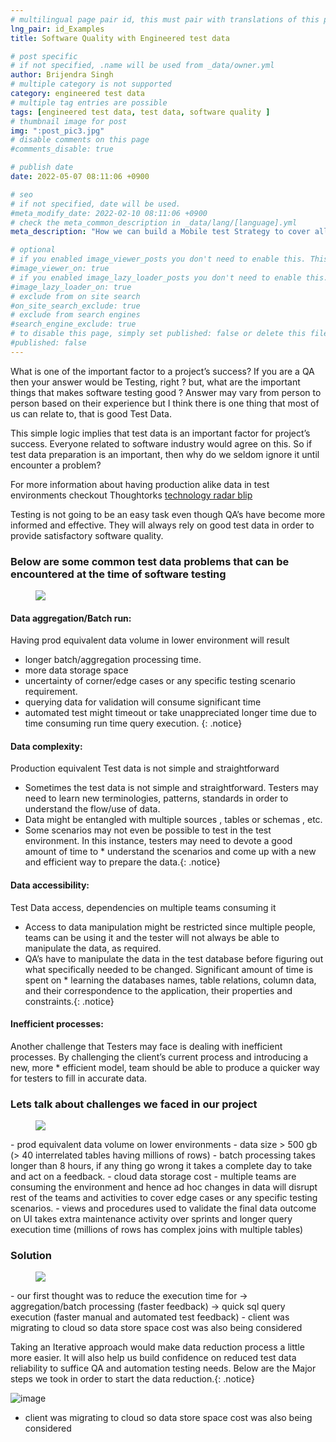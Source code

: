```yaml
---
# multilingual page pair id, this must pair with translations of this page. (This name must be unique)
lng_pair: id_Examples
title: Software Quality with Engineered test data

# post specific
# if not specified, .name will be used from _data/owner.yml
author: Brijendra Singh
# multiple category is not supported
category: engineered test data
# multiple tag entries are possible
tags: [engineered test data, test data, software quality ]
# thumbnail image for post
img: ":post_pic3.jpg"
# disable comments on this page
#comments_disable: true

# publish date
date: 2022-05-07 08:11:06 +0900

# seo
# if not specified, date will be used.
#meta_modify_date: 2022-02-10 08:11:06 +0900
# check the meta_common_description in _data/lang/[language].yml
meta_description: "How we can build a Mobile test Strategy to cover all possible aspects of mobile devices specific conditions, device selection, tool selection"

# optional
# if you enabled image_viewer_posts you don't need to enable this. This is only if image_viewer_posts = false
#image_viewer_on: true
# if you enabled image_lazy_loader_posts you don't need to enable this. This is only if image_lazy_loader_posts = false
#image_lazy_loader_on: true
# exclude from on site search
#on_site_search_exclude: true
# exclude from search engines
#search_engine_exclude: true
# to disable this page, simply set published: false or delete this file
#published: false
---
```

<!-- outline-start -->

What is one of the important factor to a project’s success? If you are a QA then your answer would be Testing, right ? but, what are the important things that makes software testing good ? Answer may vary from person to person based on their experience but I think there is one thing that most of us can relate to, that is good Test Data.

<!-- outline-end -->

This simple logic implies that test data is an important factor for project’s success. Everyone related to software industry would agree on this. So if test data preparation is an important, then why do we seldom ignore it until encounter a problem?

For more information about having production alike data in test environments checkout Thoughtorks [technology radar blip](https://www.thoughtworks.com/radar/techniques?blipid=202110036)

Testing is not going to be an easy task even though QA’s have become more informed and effective. They will always rely on good test data in order to provide satisfactory software quality.
### Below are some common test data problems that can be encountered at the time of software testing
<figure>
	<a href="https://miro.medium.com/max/1400/1*_RLH31jCvHgisWYKdlRTaA.png"><img src="https://miro.medium.com/max/1400/1*_RLH31jCvHgisWYKdlRTaA.png"></a>
</figure>

#### Data aggregation/Batch run:
Having prod equivalent data volume in lower environment will result

* longer batch/aggregation processing time.
* more data storage space
* uncertainty of corner/edge cases or any specific testing scenario requirement.
* querying data for validation will consume significant time
* automated test might timeout or take unappreciated longer time due to time consuming run time query execution. {: .notice}

#### Data complexity:
Production equivalent Test data is not simple and straightforward 

* Sometimes the test data is not simple and straightforward. Testers may need to learn new terminologies, patterns, standards in order to understand the flow/use of data.
* Data might be entangled with multiple sources , tables or schemas , etc.
* Some scenarios may not even be possible to test in the test environment. In this instance, testers may need to devote a good amount of time to * understand the scenarios and come up with a new and efficient way to prepare the data.{: .notice}

#### Data accessibility:
Test Data access, dependencies on multiple teams consuming it

* Access to data manipulation might be restricted since multiple people, teams can be using it and the tester will not always be able to manipulate the data, as required.
* QA’s have to manipulate the data in the test database before figuring out what specifically needed to be changed. Significant amount of time is spent on * learning the databases names, table relations, column data, and their correspondence to the application, their properties and constraints.{: .notice}

#### Inefficient processes:
Another challenge that Testers may face is dealing with inefficient processes. By challenging the client’s current process and introducing a new, more * efficient model, team should be able to produce a quicker way for testers to fill in accurate data.

### Lets talk about challenges we faced in our project
<figure>
	<a href="https://miro.medium.com/max/1400/1*2zy-3Z4jdFck6rlIJC9H9w.png"><img src="https://miro.medium.com/max/1400/1*2zy-3Z4jdFck6rlIJC9H9w.png"></a>
</figure>
- prod equivalent data volume on lower environments
- data size > 500 gb (> 40 interrelated tables having millions of rows)
- batch processing takes longer than 8 hours, if any thing go wrong it takes a complete day to take and act on a feedback.
- cloud data storage cost
- multiple teams are consuming the environment and hence ad hoc changes in data will disrupt rest of the teams and activities to cover edge cases or any specific testing scenarios.
- views and procedures used to validate the final data outcome on UI takes extra maintenance activity over sprints and longer query execution time (millions of rows has complex joins with multiple tables)


### Solution
<figure>
	<a href="https://miro.medium.com/max/1400/1*d-wxkhWitDoowGZfTYRF3A.png"><img src="https://miro.medium.com/max/1400/1*d-wxkhWitDoowGZfTYRF3A.png"></a>
</figure>
- our first thought was to reduce the execution time for → aggregation/batch processing (faster feedback) → quick sql query execution (faster manual and automated test feedback)
- client was migrating to cloud so data store space cost was also being considered

Taking an Iterative approach would make data reduction process a little more easier. It will also help us build confidence on reduced test data reliability to suffice QA and automation testing needs. Below are the Major steps we took in order to start the data reduction.{: .notice}

![image](https://user-images.githubusercontent.com/19272137/167003989-60ba7605-f6e0-43ad-ab70-0b36d1b0d59f.png)



- client was migrating to cloud so data store space cost was also being considered
